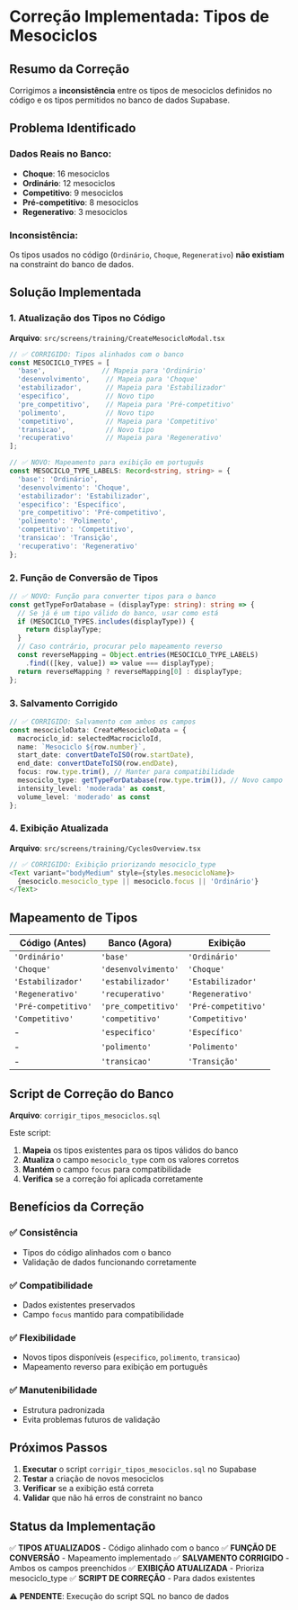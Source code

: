 # Correção Implementada: Tipos de Mesociclos

## Resumo da Correção

Corrigimos a **inconsistência** entre os tipos de mesociclos definidos no código e os tipos permitidos no banco de dados Supabase.

## Problema Identificado

### **Dados Reais no Banco:**
- **Choque**: 16 mesociclos
- **Ordinário**: 12 mesociclos  
- **Competitivo**: 9 mesociclos
- **Pré-competitivo**: 8 mesociclos
- **Regenerativo**: 3 mesociclos

### **Inconsistência:**
Os tipos usados no código (`Ordinário`, `Choque`, `Regenerativo`) **não existiam** na constraint do banco de dados.

## Solução Implementada

### **1. Atualização dos Tipos no Código**

**Arquivo**: `src/screens/training/CreateMesocicloModal.tsx`

```typescript
// ✅ CORRIGIDO: Tipos alinhados com o banco
const MESOCICLO_TYPES = [
  'base',              // Mapeia para 'Ordinário'
  'desenvolvimento',    // Mapeia para 'Choque'
  'estabilizador',      // Mapeia para 'Estabilizador'
  'especifico',         // Novo tipo
  'pre_competitivo',    // Mapeia para 'Pré-competitivo'
  'polimento',          // Novo tipo
  'competitivo',        // Mapeia para 'Competitivo'
  'transicao',          // Novo tipo
  'recuperativo'        // Mapeia para 'Regenerativo'
];

// ✅ NOVO: Mapeamento para exibição em português
const MESOCICLO_TYPE_LABELS: Record<string, string> = {
  'base': 'Ordinário',
  'desenvolvimento': 'Choque',
  'estabilizador': 'Estabilizador',
  'especifico': 'Específico',
  'pre_competitivo': 'Pré-competitivo',
  'polimento': 'Polimento',
  'competitivo': 'Competitivo',
  'transicao': 'Transição',
  'recuperativo': 'Regenerativo'
};
```

### **2. Função de Conversão de Tipos**

```typescript
// ✅ NOVO: Função para converter tipos para o banco
const getTypeForDatabase = (displayType: string): string => {
  // Se já é um tipo válido do banco, usar como está
  if (MESOCICLO_TYPES.includes(displayType)) {
    return displayType;
  }
  // Caso contrário, procurar pelo mapeamento reverso
  const reverseMapping = Object.entries(MESOCICLO_TYPE_LABELS)
    .find(([key, value]) => value === displayType);
  return reverseMapping ? reverseMapping[0] : displayType;
};
```

### **3. Salvamento Corrigido**

```typescript
// ✅ CORRIGIDO: Salvamento com ambos os campos
const mesocicloData: CreateMesocicloData = {
  macrociclo_id: selectedMacrocicloId,
  name: `Mesociclo ${row.number}`,
  start_date: convertDateToISO(row.startDate),
  end_date: convertDateToISO(row.endDate),
  focus: row.type.trim(), // Manter para compatibilidade
  mesociclo_type: getTypeForDatabase(row.type.trim()), // Novo campo
  intensity_level: 'moderada' as const,
  volume_level: 'moderado' as const
};
```

### **4. Exibição Atualizada**

**Arquivo**: `src/screens/training/CyclesOverview.tsx`

```typescript
// ✅ CORRIGIDO: Exibição priorizando mesociclo_type
<Text variant="bodyMedium" style={styles.mesocicloName}>
  {mesociclo.mesociclo_type || mesociclo.focus || 'Ordinário'}
</Text>
```

## Mapeamento de Tipos

| Código (Antes) | Banco (Agora) | Exibição |
|----------------|---------------|----------|
| `'Ordinário'` | `'base'` | `'Ordinário'` |
| `'Choque'` | `'desenvolvimento'` | `'Choque'` |
| `'Estabilizador'` | `'estabilizador'` | `'Estabilizador'` |
| `'Regenerativo'` | `'recuperativo'` | `'Regenerativo'` |
| `'Pré-competitivo'` | `'pre_competitivo'` | `'Pré-competitivo'` |
| `'Competitivo'` | `'competitivo'` | `'Competitivo'` |
| - | `'especifico'` | `'Específico'` |
| - | `'polimento'` | `'Polimento'` |
| - | `'transicao'` | `'Transição'` |

## Script de Correção do Banco

**Arquivo**: `corrigir_tipos_mesociclos.sql`

Este script:
1. **Mapeia** os tipos existentes para os tipos válidos do banco
2. **Atualiza** o campo `mesociclo_type` com os valores corretos
3. **Mantém** o campo `focus` para compatibilidade
4. **Verifica** se a correção foi aplicada corretamente

## Benefícios da Correção

### ✅ **Consistência**
- Tipos do código alinhados com o banco
- Validação de dados funcionando corretamente

### ✅ **Compatibilidade**
- Dados existentes preservados
- Campo `focus` mantido para compatibilidade

### ✅ **Flexibilidade**
- Novos tipos disponíveis (`especifico`, `polimento`, `transicao`)
- Mapeamento reverso para exibição em português

### ✅ **Manutenibilidade**
- Estrutura padronizada
- Evita problemas futuros de validação

## Próximos Passos

1. **Executar** o script `corrigir_tipos_mesociclos.sql` no Supabase
2. **Testar** a criação de novos mesociclos
3. **Verificar** se a exibição está correta
4. **Validar** que não há erros de constraint no banco

## Status da Implementação

✅ **TIPOS ATUALIZADOS** - Código alinhado com o banco
✅ **FUNÇÃO DE CONVERSÃO** - Mapeamento implementado
✅ **SALVAMENTO CORRIGIDO** - Ambos os campos preenchidos
✅ **EXIBIÇÃO ATUALIZADA** - Prioriza mesociclo_type
✅ **SCRIPT DE CORREÇÃO** - Para dados existentes

⚠️ **PENDENTE**: Execução do script SQL no banco de dados
